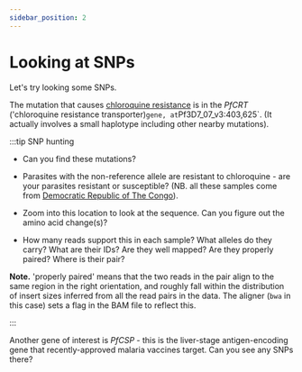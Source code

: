 ```yaml
---
sidebar_position: 2
---
```


# Looking at SNPs

Let's try looking some SNPs.

The mutation that causes [chloroquine resistance](https://www.ncbi.nlm.nih.gov/pmc/articles/PMC2954758/) is in the *PfCRT* ('chloroquine resistance transporter)` gene, at `Pf3D7_07_v3:403,625`. (It actually involves a small haplotype including other nearby mutations).

:::tip SNP hunting

* Can you find these mutations?

* Parasites with the non-reference allele are resistant to chloroquine - are your parasites resistant or susceptible?  (NB. all these samples come from [Democratic Republic of The Congo](https://www.google.com/maps/place/Democratic+Republic+of+the+Congo/@-3.9835365,12.6862829,5z/data=!3m1!4b1!4m5!3m4!1s0x1979facf9a7546bd:0x4c63e5eac93f141!8m2!3d-4.038333!4d21.758664)).

* Zoom into this location to look at the sequence.  Can you figure out the amino acid change(s)?

* How many reads support this in each sample?  What alleles do they carry?  What are their IDs?  Are they well mapped?
  Are they properly paired?  Where is their pair?

**Note.** 'properly paired' means that the two reads in the pair align to the same region in the right orientation, and roughly fall within the distribution of insert sizes inferred from all the read pairs in the data.  The aligner (`bwa` in this case) sets a flag in the BAM file to reflect this.

:::

Another gene of interest is *PfCSP* - this is the liver-stage antigen-encoding gene that recently-approved malaria vaccines target.  Can you see any SNPs there?

